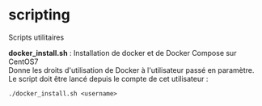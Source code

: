 # scripting
Scripts utilitaires

**docker_install.sh** : Installation de docker et de Docker Compose sur CentOS7  
Donne les droits d'utilisation de Docker à l'utilisateur passé en paramètre. Le script doit être lancé depuis le compte de cet utilisateur :  

```shell
./docker_install.sh <username>
```
